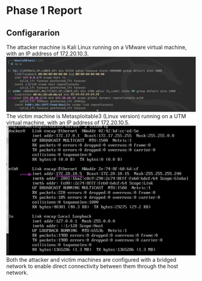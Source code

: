 # Phase 1 Report

## Configararion <br/>
The attacker machine is Kali Linux running on a VMware virtual machine, with an IP address of 172.20.10.3.<br/>
![Kali_IP_Address](Configuration_Screenshot/Kali_IP_Address.png)
The victim machine is Metasploitable3 (Linux version) running on a UTM virtual machine, with an IP address of 172.20.10.5.<br/>
![Metasploitable3_IP_Address](Configuration_Screenshot/Metasploitable3_IP_Address.png)
Both the attacker and victim machines are configured with a bridged network to enable direct connectivity between them through the host network.<br/>

